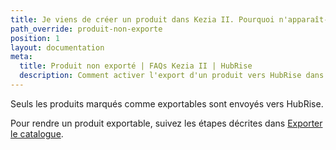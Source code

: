 ```yaml
---
title: Je viens de créer un produit dans Kezia II. Pourquoi n'apparaît-il pas dans mon catalogue HubRise ?
path_override: produit-non-exporte
position: 1
layout: documentation
meta:
  title: Produit non exporté | FAQs Kezia II | HubRise
  description: Comment activer l'export d'un produit vers HubRise dans Kezia II.
---
```


Seuls les produits marqués comme exportables sont envoyés vers HubRise.

Pour rendre un produit exportable, suivez les étapes décrites dans [Exporter le catalogue](/apps/kezia/associer-codes-ref#export-catalog).
